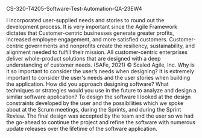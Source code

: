CS-320-T4205-Software-Test-Automation-QA-23EW4

























I incorporated user-supplied needs and stories to round out the development process. It is very important since the Agile Framework dictates that Customer-centric businesses generate greater profits, increased employee engagement, and more satisfied customers. Customer-centric governments and nonprofits create the resiliency, sustainability, and alignment needed to fulfill their mission. All customer-centric enterprises deliver whole-product solutions that are designed with a deep understanding of customer needs. (SAFe, 2021)
© Scaled Agile, Inc.
Why is it so important to consider the user’s needs when designing?
It is extremely important to consider the user's needs and the user stories when building the application.
How did you approach designing software? What techniques or strategies would you use in the future to analyze and design a similar software application?
To design the software I looked at the design constraints developed by the user and the possibilities which we spoke about at the Scrum meetings, during the Sprints, and during the Sprint Review. The final design was accepted by the team and the user so we had the go-ahead to continue the project and refine the software with numerous update releases over the lifetime of the software application.
